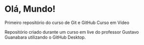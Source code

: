 # Olá, Mundo!
 Primeiro repositório do curso de Git e GitHub Curso em Vídeo

Repositório criado durante um curso em live do professor Gustavo Guanabara utilizando o GitHub Desktop.
